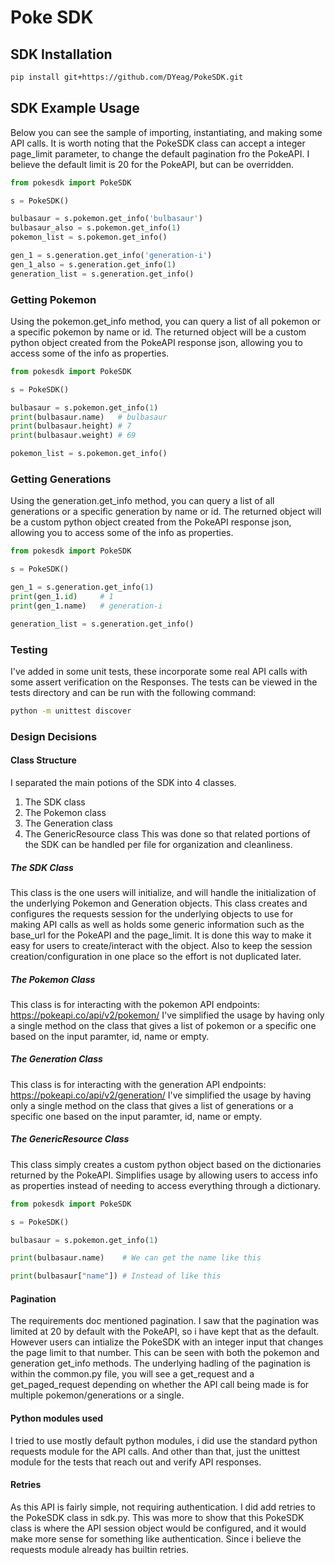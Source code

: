 # Poke SDK

## SDK Installation

```bash
pip install git+https://github.com/DYeag/PokeSDK.git
```

<!-- Start SDK Example Usage [usage] -->
## SDK Example Usage

Below you can see the sample of importing, instantiating, and making some API calls.
It is worth noting that the PokeSDK class can accept a integer page_limit parameter, to change the default pagination fro the PokeAPI.
I believe the default limit is 20 for the PokeAPI, but can be overridden.

```python
from pokesdk import PokeSDK

s = PokeSDK()

bulbasaur = s.pokemon.get_info('bulbasaur')
bulbasaur_also = s.pokemon.get_info(1)
pokemon_list = s.pokemon.get_info()

gen_1 = s.generation.get_info('generation-i')
gen_1_also = s.generation.get_info(1)
generation_list = s.generation.get_info()

```

### Getting Pokemon

Using the pokemon.get_info method, you can query a list of all pokemon or a specific pokemon by name or id.
The returned object will be a custom python object created from the PokeAPI response json, allowing you to access some of the info as properties.

```python
from pokesdk import PokeSDK

s = PokeSDK()

bulbasaur = s.pokemon.get_info(1)
print(bulbasaur.name)   # bulbasaur
print(bulbasaur.height) # 7
print(bulbasaur.weight) # 69

pokemon_list = s.pokemon.get_info()

```

### Getting Generations

Using the generation.get_info method, you can query a list of all generations or a specific generation by name or id.
The returned object will be a custom python object created from the PokeAPI response json, allowing you to access some of the info as properties.

```python
from pokesdk import PokeSDK

s = PokeSDK()

gen_1 = s.generation.get_info(1)
print(gen_1.id)     # 1
print(gen_1.name)   # generation-i

generation_list = s.generation.get_info()

```

### Testing

I've added in some unit tests, these incorporate some real API calls with some assert verification on the Responses.
The tests can be viewed in the tests directory and can be run with the following command:
```bash
python -m unittest discover
```

### Design Decisions

#### Class Structure
I separated the main potions of the SDK into 4 classes.
1. The SDK class
2. The Pokemon class
3. The Generation class
4. The GenericResource class
This was done so that related portions of the SDK can be handled per file for organization and cleanliness.

##### The SDK Class
This class is the one users will initialize, and will handle the initialization of the underlying Pokemon and Generation objects.
This class creates and configures the requests session for the underlying objects to use for making API calls as well as holds some generic information such as the base_url for the PokeAPI and the page_limit.
It is done this way to make it easy for users to create/interact with the object. Also to keep the session creation/configuration in one place so the effort is not duplicated later.

##### The Pokemon Class
This class is for interacting with the pokemon API endpoints: https://pokeapi.co/api/v2/pokemon/
I've simplified the usage by having only a single method on the class that gives a list of pokemon or a specific one based on the input paramter, id, name or empty.

##### The Generation Class
This class is for interacting with the generation API endpoints: https://pokeapi.co/api/v2/generation/
I've simplified the usage by having only a single method on the class that gives a list of generations or a specific one based on the input paramter, id, name or empty.

##### The GenericResource Class
This class simply creates a custom python object based on the dictionaries returned by the PokeAPI.
Simplifies usage by allowing users to access info as properties instead of needing to access everything through a dictionary.
```python
from pokesdk import PokeSDK

s = PokeSDK()

bulbasaur = s.pokemon.get_info(1)

print(bulbasaur.name)    # We can get the name like this

print(bulbasaur["name"]) # Instead of like this

```

#### Pagination
The requirements doc mentioned pagination. I saw that the pagination was limited at 20 by default with the PokeAPI, so i have kept that as the default.
However users can intialize the PokeSDK with an integer input that changes the page limit to that number. This can be seen with both the pokemon and generation get_info methods.
The underlying hadling of the pagination is within the common.py file, you will see a get_request and a get_paged_request depending on whether the API call being made is for multiple pokemon/generations or a single.

#### Python modules used
I tried to use mostly default python modules, i did use the standard python requests module for the API calls.
And other than that, just the unittest module for the tests that reach out and verify API responses.

#### Retries
As this API is fairly simple, not requiring authentication. I did add retries to the PokeSDK class in sdk.py.
This was more to show that this PokeSDK class is where the API session object would be configured, and it would make more sense for something like authentication.
Since i believe the requests module already has builtin retries.


<!-- End SDK Example Usage [usage] -->

